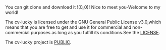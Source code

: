 You can git clone and download it !(0_0)! Nice to meet you-Welcome to my world!

The cv-lucky is licensed under the GNU General Public License v3.0,which means that you are free to get and use it for commercial and non-commercial purposes as long as you fulfill its conditions.See the [LICENSE](LICENSE).

The cv-lucky project is [PUBLIC](PUBLIC).
